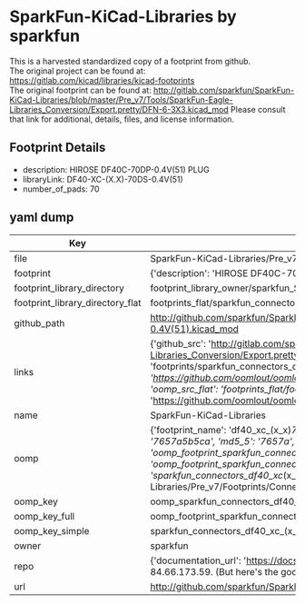 # SparkFun-KiCad-Libraries by sparkfun  
This is a harvested standardized copy of a footprint from github.  
The original project can be found at:  
https://gitlab.com/kicad/libraries/kicad-footprints  
The original footprint can be found at:
http://gitlab.com/sparkfun/SparkFun-KiCad-Libraries/blob/master/Pre_v7/Tools/SparkFun-Eagle-Libraries_Conversion/Export.pretty/DFN-6-3X3.kicad_mod
Please consult that link for additional, details, files, and license information.  
## Footprint Details
* description: HIROSE DF40C-70DP-0.4V(51) PLUG  
* libraryLink: DF40-XC-(X.X)-70DS-0.4V(51)  
* number_of_pads: 70  
## yaml dump  
| Key | Value |  
| --- | --- |  
| file | SparkFun-KiCad-Libraries/Pre_v7/Footprints/Connectors.pretty/DF40-XC-(X.X)-70DS-0.4V(51).kicad_mod |  
| footprint | {'description': 'HIROSE DF40C-70DP-0.4V(51) PLUG', 'libraryLink': 'DF40-XC-(X.X)-70DS-0.4V(51)', 'number_of_pads': 70} |  
| footprint_library_directory | footprint_library_owner/sparkfun_SparkFun-KiCad-Libraries |  
| footprint_library_directory_flat | footprints_flat/sparkfun_connectors_df40_xc_(x_x)_70ds_0_4v(51)/working |  
| github_path | http://github.com/sparkfun/SparkFun-KiCad-Libraries/blob/master/Pre_v7/Footprints/Connectors.pretty/DF40-XC-(X.X)-70DS-0.4V(51).kicad_mod |  
| links | {'github_src': 'http://gitlab.com/sparkfun/SparkFun-KiCad-Libraries/blob/master/Pre_v7/Tools/SparkFun-Eagle-Libraries_Conversion/Export.pretty/DFN-6-3X3.kicad_mod', 'github_src_repo': 'https://gitlab.com/kicad/libraries/kicad-footprints', 'oomp_bot': 'footprints/sparkfun_connectors_df40_xc_(x_x)_70ds_0_4v(51)/working', 'oomp_bot_github': 'https://github.com/oomlout/oomlout_oomp_footprint_bot/tree/main/footprints/sparkfun_connectors_df40_xc_(x_x)_70ds_0_4v(51)/working', 'oomp_src_flat': 'footprints_flat/footprints_flat/sparkfun_connectors_df40_xc_(x_x)_70ds_0_4v(51)/working', 'oomp_src_flat_github': 'https://github.com/oomlout/oomlout_oomp_footprint_src/tree/main/footprints_flat/sparkfun_connectors_df40_xc_(x_x)_70ds_0_4v(51)/working'} |  
| name | SparkFun-KiCad-Libraries |  
| oomp | {'footprint_name': 'df40_xc_(x_x)_70ds_0_4v(51)', 'library_name': 'connectors', 'md5': '7657a5b5ca1fd82ab80770676e823c18', 'md5_10': '7657a5b5ca', 'md5_5': '7657a', 'md5_6': '7657a5', 'oomp_key': 'oomp_sparkfun_connectors_df40_xc_(x_x)_70ds_0_4v(51)', 'oomp_key_extra': 'oomp_footprint_sparkfun_connectors_df40_xc_(x_x)_70ds_0_4v(51)', 'oomp_key_full': 'oomp_footprint_sparkfun_connectors_df40_xc_(x_x)_70ds_0_4v(51)_7657a5', 'oomp_key_simple': 'sparkfun_connectors_df40_xc_(x_x)_70ds_0_4v(51)', 'original_filename': 'SparkFun-KiCad-Libraries/Pre_v7/Footprints/Connectors.pretty/DF40-XC-(X.X)-70DS-0.4V(51).kicad_mod', 'owner_name': 'sparkfun'} |  
| oomp_key | oomp_sparkfun_connectors_df40_xc_(x_x)_70ds_0_4v(51) |  
| oomp_key_full | oomp_footprint_sparkfun_connectors_df40_xc_(x_x)_70ds_0_4v(51) |  
| oomp_key_simple | sparkfun_connectors_df40_xc_(x_x)_70ds_0_4v(51) |  
| owner | sparkfun |  
| repo | {'documentation_url': 'https://docs.github.com/rest/overview/resources-in-the-rest-api#rate-limiting', 'message': "API rate limit exceeded for 84.66.173.59. (But here's the good news: Authenticated requests get a higher rate limit. Check out the documentation for more details.)"} |  
| url | http://github.com/sparkfun/SparkFun-KiCad-Libraries |  


